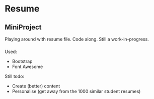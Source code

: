 # Resume

## MiniProject

Playing around with resume file. Code along. Still a work-in-progress.

###

Used:
- Bootstrap
- Font Awesome

Still todo:
- Create (better) content
- Personalise (get away from the 1000 similar student resumes)